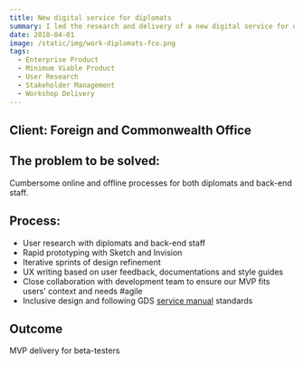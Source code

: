 ```yaml
---
title: New digital service for diplomats
summary: I led the research and delivery of a new digital service for diplomats.
date: 2018-04-01
image: /static/img/work-diplomats-fco.png
tags:
  - Enterprise Product
  - Minimum Viable Product 
  - User Research
  - Stakeholder Management
  - Workshop Delivery
---
```


## Client: Foreign and Commonwealth Office

## The problem to be solved:
Cumbersome online and offline processes for both diplomats and back-end staff. 

## Process:
- User research with diplomats and back-end staff
- Rapid prototyping with Sketch and Invision
- Iterative sprints of design refinement
- UX writing based on user feedback, documentations and style guides
- Close collaboration with development team to ensure our MVP fits users' context and needs #agile
- Inclusive design and following GDS <a href="https://www.gov.uk/service-manual/design" target="_blank">service manual</a> standards

## Outcome
MVP delivery for beta-testers
